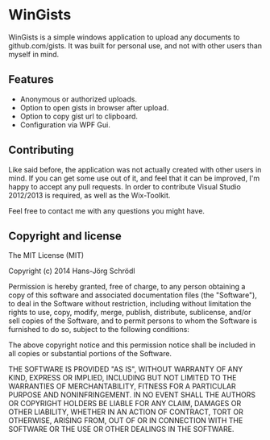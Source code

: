 # WinGists

WinGists is a simple windows application to upload any documents to github.com/gists. It was built for personal use, and not with other users than myself in mind.

## Features

* Anonymous or authorized uploads.
* Option to open gists in browser after upload.
* Option to copy gist url to clipboard.
* Configuration via WPF Gui. 

## Contributing

Like said before, the application was not actually created with other users in mind.
If you can get some use out of it, and feel that it can be improved, I'm happy to accept any pull requests.
In order to contribute Visual Studio 2012/2013 is required, as well as the Wix-Toolkit. 

Feel free to contact me with any questions you might have. 

## Copyright and license

The MIT License (MIT)

Copyright (c) 2014 Hans-Jörg Schrödl

Permission is hereby granted, free of charge, to any person obtaining a copy
of this software and associated documentation files (the "Software"), to deal
in the Software without restriction, including without limitation the rights
to use, copy, modify, merge, publish, distribute, sublicense, and/or sell
copies of the Software, and to permit persons to whom the Software is
furnished to do so, subject to the following conditions:

The above copyright notice and this permission notice shall be included in all
copies or substantial portions of the Software.

THE SOFTWARE IS PROVIDED "AS IS", WITHOUT WARRANTY OF ANY KIND, EXPRESS OR
IMPLIED, INCLUDING BUT NOT LIMITED TO THE WARRANTIES OF MERCHANTABILITY,
FITNESS FOR A PARTICULAR PURPOSE AND NONINFRINGEMENT. IN NO EVENT SHALL THE
AUTHORS OR COPYRIGHT HOLDERS BE LIABLE FOR ANY CLAIM, DAMAGES OR OTHER
LIABILITY, WHETHER IN AN ACTION OF CONTRACT, TORT OR OTHERWISE, ARISING FROM,
OUT OF OR IN CONNECTION WITH THE SOFTWARE OR THE USE OR OTHER DEALINGS IN THE
SOFTWARE.
